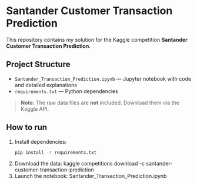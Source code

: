 # Santander Customer Transaction Prediction

This repository contains my solution for the Kaggle competition **Santander Customer Transaction Prediction**.

## Project Structure

- `Santander_Transaction_Prediction.ipynb` — Jupyter notebook with code and detailed explanations  
- `requirements.txt` — Python dependencies  

> **Note:** The raw data files are **not** included. Download them via the Kaggle API.

## How to run

1. Install dependencies:  
   ```bash
   pip install -r requirements.txt 
2. Download the data: kaggle competitions download -c santander-customer-transaction-prediction
3. Launch the notebook: Santander_Transaction_Prediction.ipynb